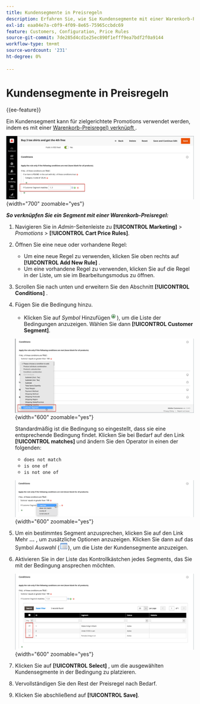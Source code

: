 ```yaml
---
title: Kundensegmente in Preisregeln
description: Erfahren Sie, wie Sie Kundensegmente mit einer Warenkorb-Preisregel verknüpfen, damit Sie zielgerichtete Promotions für Ihren Store definieren können.
exl-id: eaa04e7a-c0f9-4f09-8e65-75965ccbdc69
feature: Customers, Configuration, Price Rules
source-git-commit: 7de285d4cd1e25ec890f1efff9ea7bdf2f0a9144
workflow-type: tm+mt
source-wordcount: '231'
ht-degree: 0%

---
```


# Kundensegmente in Preisregeln

{{ee-feature}}

Ein Kundensegment kann für zielgerichtete Promotions verwendet werden, indem es mit einer [Warenkorb-Preisregel) verknüpft &#x200B;](../merchandising-promotions/price-rules-cart.md).

![Warenkorb-Preisregel - Zielkundensegment](assets/price-rule-cart-condition-segments.png){width="700" zoomable="yes"}

_&#x200B;**So verknüpfen Sie ein Segment mit einer Warenkorb-Preisregel:**&#x200B;_

1. Navigieren Sie in _Admin_-Seitenleiste zu **[!UICONTROL Marketing]** > _Promotions_ > **[!UICONTROL Cart Price Rules]**.

1. Öffnen Sie eine neue oder vorhandene Regel:

   * Um eine neue Regel zu verwenden, klicken Sie oben rechts auf **[!UICONTROL Add New Rule]** .
   * Um eine vorhandene Regel zu verwenden, klicken Sie auf die Regel in der Liste, um sie im Bearbeitungsmodus zu öffnen.

1. Scrollen Sie nach unten und erweitern Sie den Abschnitt **[!UICONTROL Conditions]** .

1. Fügen Sie die Bedingung hinzu.

   * Klicken Sie auf _Symbol_ Hinzufügen![&#x200B; (](../assets/icon-add-green-circle.png)), um die Liste der Bedingungen anzuzeigen. Wählen Sie dann **[!UICONTROL Customer Segment]**.

   ![Warenkorb-Preisregel - Kundensegmentbedingung hinzufügen](assets/condition-customer-segment.png){width="600" zoomable="yes"}

   Standardmäßig ist die Bedingung so eingestellt, dass sie eine entsprechende Bedingung findet. Klicken Sie bei Bedarf auf den Link **[!UICONTROL matches]** und ändern Sie den Operator in einen der folgenden:

   * `does not match`
   * `is one of`
   * `is not one of`

   ![Bedingungsoperator](assets/price-rule-condition-customer-segment-operator.png){width="600" zoomable="yes"}

1. Um ein bestimmtes Segment anzusprechen, klicken Sie auf den Link Mehr **…** , um zusätzliche Optionen anzuzeigen. Klicken Sie dann auf das Symbol _Auswahl_ (![Listensymbol](../assets/icon-list-chooser.png)), um die Liste der Kundensegmente anzuzeigen.

1. Aktivieren Sie in der Liste das Kontrollkästchen jedes Segments, das Sie mit der Bedingung ansprechen möchten.

   ![Warenkorb-Preisregel - Bedingungsauswahlliste](assets/condition-segment-chooser-list.png){width="600" zoomable="yes"}

1. Klicken Sie auf **[!UICONTROL Select]** , um die ausgewählten Kundensegmente in der Bedingung zu platzieren.

1. Vervollständigen Sie den Rest der Preisregel nach Bedarf.

1. Klicken Sie abschließend auf **[!UICONTROL Save]**.
